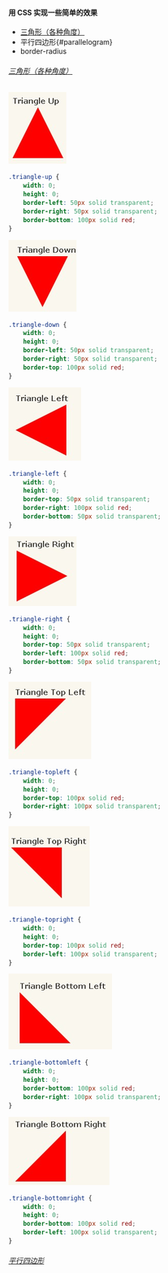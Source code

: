 #### 用 CSS 实现一些简单的效果
- [三角形（各种角度）](#triangle)
- 平行四边形{#parallelogram}
- border-radius

###### [三角形（各种角度）](#triangle)

![Aaron Swartz](https://raw.githubusercontent.com/miniChx/favorites/master/css/imgs/mark/triangle-up.jpg)

```css
.triangle-up {
    width: 0;
    height: 0;
    border-left: 50px solid transparent;
    border-right: 50px solid transparent;
    border-bottom: 100px solid red;
}
```

![Aaron Swartz](https://raw.githubusercontent.com/miniChx/favorites/master/css/imgs/mark/triangle-down.jpg)

```css
.triangle-down {
    width: 0;
    height: 0;
    border-left: 50px solid transparent;
    border-right: 50px solid transparent;
    border-top: 100px solid red;
}
```

![Aaron Swartz](https://raw.githubusercontent.com/miniChx/favorites/master/css/imgs/mark/triangle-left.jpg)

```css
.triangle-left {
    width: 0;
    height: 0;
    border-top: 50px solid transparent;
    border-right: 100px solid red;
    border-bottom: 50px solid transparent;
}
```

![Aaron Swartz](https://raw.githubusercontent.com/miniChx/favorites/master/css/imgs/mark/triangle-right.jpg)

```css
.triangle-right {
    width: 0;
    height: 0;
    border-top: 50px solid transparent;
    border-left: 100px solid red;
    border-bottom: 50px solid transparent;
}
```

![Aaron Swartz](https://raw.githubusercontent.com/miniChx/favorites/master/css/imgs/mark/triangle-topleft.jpg)
<br/>
```css
.triangle-topleft {
    width: 0;
    height: 0;
    border-top: 100px solid red;
    border-right: 100px solid transparent;
}
```

![Aaron Swartz](https://raw.githubusercontent.com/miniChx/favorites/master/css/imgs/mark/triangle-topright.jpg)

```css
.triangle-topright {
    width: 0;
    height: 0;
    border-top: 100px solid red;
    border-left: 100px solid transparent;
}
```

![Aaron Swartz](https://raw.githubusercontent.com/miniChx/favorites/master/css/imgs/mark/triangle-bottomleft.jpg)

```css
.triangle-bottomleft {
    width: 0;
    height: 0;
    border-bottom: 100px solid red;
    border-right: 100px solid transparent;
}
```

![Aaron Swartz](https://raw.githubusercontent.com/miniChx/favorites/master/css/imgs/mark/triangle-bottomright.jpg)

```css
.triangle-bottomright {
    width: 0;
    height: 0;
    border-bottom: 100px solid red;
    border-left: 100px solid transparent;
}
```



###### [平行四边形](#parallelogram)
